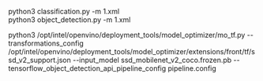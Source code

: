 python3 classification.py -m 1.xml  
python3 object_detection.py -m 1.xml

python3 /opt/intel/openvino/deployment_tools/model_optimizer/mo_tf.py --transformations_config /opt/intel/openvino/deployment_tools/model_optimizer/extensions/front/tf/ssd_v2_support.json --input_model ssd_mobilenet_v2_coco.frozen.pb  --tensorflow_object_detection_api_pipeline_config pipeline.config
